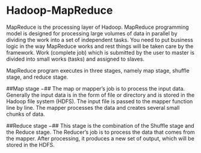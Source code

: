 # Hadoop-MapReduce
MapReduce is the processing layer of Hadoop. MapReduce programming model is designed for processing large volumes of data in parallel by dividing the work into a set of independent tasks. You need to put business logic in the way MapReduce works and rest things will be taken care by the framework. Work (complete job) which is submitted by the user to master is divided into small works (tasks) and assigned to slaves.

MapReduce program executes in three stages, namely map stage, shuffle stage, and reduce stage.

##Map stage −##
The map or mapper’s job is to process the input data. Generally the input data is in the form of file or directory and is stored in the Hadoop file system (HDFS). The input file is passed to the mapper function line by line. The mapper processes the data and creates several small chunks of data.

##Reduce stage −## 
This stage is the combination of the Shuffle stage and the Reduce stage. The Reducer’s job is to process the data that comes from the mapper. After processing, it produces a new set of output, which will be stored in the HDFS.
